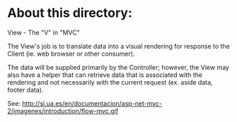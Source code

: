 About this directory:
=====================

View - The "V" in "MVC"

The View's job is to translate data into a visual rendering for response to the Client
(ie. web browser or other consumer).

The data will be supplied primarily by the Controller; however, the View may also have a helper that can retrieve data
that is associated with the rendering and not necessarily with the current request (ex. aside data, footer data).

See:
http://si.ua.es/en/documentacion/asp-net-mvc-2/imagenes/introduction/flow-mvc.gif
